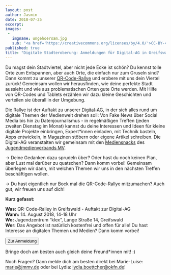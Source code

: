 ```yaml
---
layout: post
author: Jasmin
date: 2018-07-25
excerpt:
images:
 -
   imgname: ungehoersam.jpg
   sub: "<a href='https://creativecommons.org/licenses/by/4.0/'>CC-BY-4.0</a> Foto: Matthias Löwe, "
published: true
title: "Digitale Stadteroberung: Anmeldungen für Digital-AG in Greifswald gestartet!"
---
```


Du magst dein Stadtviertel, aber nicht jede Ecke ist schön? Du kennst tolle Orte zum Entspannen, aber auch Orte, die einfach nur zum Gruseln sind? Dann kommt zu unserer [QR-Code-Rallye](https://demokratielabore.de/workshops/ungehoersam) und erobere mit uns dein Viertel zurück! Gemeinsam wollen wir herausfinden, wie deine perfekte Stadt aussieht und wie aus problematischen Orten gute Orte werden. Mit Hilfe von QR-Codes und Tablets erzählen wir dazu kleine Geschichten und verteilen sie überall in der Umgebung.

Die Rallye ist der Auftakt zu unserer [Digital-AG](https://demokratielabore.de/angebot/digital-ags/), in der sich alles rund um digitale Themen der Medienwelt drehen soll: Von Fake News über Social Media bis hin zu Datenjournalismus - in regelmäßigen Treffen (jeden zweiten Dienstag im Monat) kannst du deine Interessen und Ideen für kleine digitale Projekte einbringen, Expert*innen einladen, mit Technik basteln, Apps entwickeln, in Magazinen stöbern oder eigene Artikel schreiben. Die Digital-AG veranstalten wir gemeinsam mit den [Mediensnacks](https://www.jmmv.de/mediensnacks/) des [Jugendmedienverbands MV](https://www.jmmv.de).

→ Deine Gedanken dazu sprudeln über? Oder hast du noch keinen Plan, aber Lust mal darüber zu quatschen? Dann komm vorbei! Gemeinsam überlegen wir dann, mit welchen Themen wir uns in den nächsten Treffen beschäftigen wollen. 

→ Du hast eigentlich nur Bock mal die QR-Code-Rallye mitzumachen? Auch gut, wir freuen uns auf dich!

**Kurz gefasst:**

**Was:** QR-Code-Ralley in Greifswald - Auftakt zur Digital-AG <br>
**Wann:** 14. August 2018, 14-18 Uhr <br>
**Wo:** Jugendzentrum “klex”, Lange Straße 14, Greifswald <br> 
**Wer:** Das Angebot ist natürlich kostenfrei und offen für alle! Du hast Interesse an digitalen Themen und Medien? Dann komm vorbei! <br>

<a href="https://bit.ly/2JBrdUs"><button class="btn btn-start color-2">Zur Anmeldung</button></a>

Bringe doch am besten auch gleich deine Freund*innen mit! :)

Noch Fragen? Dann melde dich am besten direkt bei Marie-Luise: [marie@jmmv.de](https://mailto:marie@jmmv.de) oder bei Lydia: [lydia.boettcher@okfn.de](https://mailto:lydia.boettcher@okfn.de)! 


